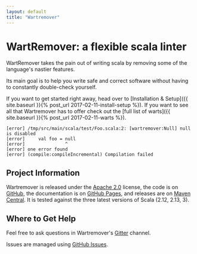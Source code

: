 ```yaml
---
layout: default
title: "Wartremover"
---
```


# WartRemover: a flexible scala linter

WartRemover takes the pain out of writing scala by removing some of the language's nastier features.

Its main goal is to help you write safe and correct software without having to constantly double-check yourself.

If you want to get started right away, head over to [Installation & Setup]({{ site.baseurl }}{% post_url 2017-02-11-install-setup %}). If you want to see all that Wartremover has to offer check out the [full list of warts]({{ site.baseurl }}{% post_url 2017-02-11-warts %}).

```console
[error] /tmp/src/main/scala/test/Foo.scala:2: [wartremover:Null] null is disabled
[error] 	val foo = null
[error] 	          ^
[error] one error found
[error] (compile:compileIncremental) Compilation failed
```

## Project Information

Wartremover is released under the [Apache 2.0](https://choosealicense.com/licenses/apache-2.0/) license, the code is on [GitHub](https://github.com/wartremover/wartremover), the documentation is on [GitHub Pages](https://wartremover.github.io/wartremover), and releases are on [Maven Central](http://search.maven.org/#search%7Cga%7C1%7Cg%3A%22org.wartremover%22). It is tested against the three latest versions of Scala (2.12, 2.13, 3).

## Where to Get Help

Feel free to ask questions in Wartremover's [Gitter](https://gitter.im/wartremover/Lobby#) channel.

Issues are managed using [GitHub Issues](https://github.com/wartremover/wartremover/issues).
